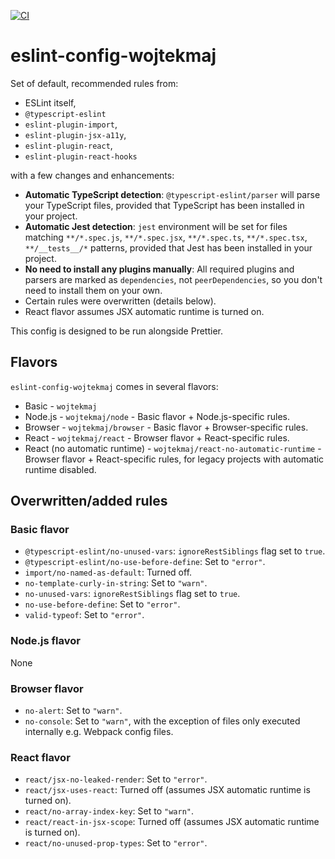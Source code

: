 [![CI](https://github.com/wojtekmaj/eslint-config-wojtekmaj/workflows/CI/badge.svg)](https://github.com/wojtekmaj/eslint-config-wojtekmaj/actions)

# eslint-config-wojtekmaj

Set of default, recommended rules from:

- ESLint itself,
- `@typescript-eslint`
- `eslint-plugin-import`,
- `eslint-plugin-jsx-a11y`,
- `eslint-plugin-react`,
- `eslint-plugin-react-hooks`

with a few changes and enhancements:

- **Automatic TypeScript detection**: `@typescript-eslint/parser` will parse your TypeScript files, provided that TypeScript has been installed in your project.
- **Automatic Jest detection**: `jest` environment will be set for files matching `**/*.spec.js`, `**/*.spec.jsx`, `**/*.spec.ts`, `**/*.spec.tsx`, `**/__tests__/*` patterns, provided that Jest has been installed in your project.
- **No need to install any plugins manually**: All required plugins and parsers are marked as `dependencies`, not `peerDependencies`, so you don't need to install them on your own.
- Certain rules were overwritten (details below).
- React flavor assumes JSX automatic runtime is turned on.

This config is designed to be run alongside Prettier.

## Flavors

`eslint-config-wojtekmaj` comes in several flavors:

- Basic - `wojtekmaj`
- Node.js - `wojtekmaj/node` - Basic flavor + Node.js-specific rules.
- Browser - `wojtekmaj/browser` - Basic flavor + Browser-specific rules.
- React - `wojtekmaj/react` - Browser flavor + React-specific rules.
- React (no automatic runtime) - `wojtekmaj/react-no-automatic-runtime` - Browser flavor + React-specific rules, for legacy projects with automatic runtime disabled.

## Overwritten/added rules

### Basic flavor

- `@typescript-eslint/no-unused-vars`: `ignoreRestSiblings` flag set to `true`.
- `@typescript-eslint/no-use-before-define`: Set to `"error"`.
- `import/no-named-as-default`: Turned off.
- `no-template-curly-in-string`: Set to `"warn"`.
- `no-unused-vars`: `ignoreRestSiblings` flag set to `true`.
- `no-use-before-define`: Set to `"error"`.
- `valid-typeof`: Set to `"error"`.

### Node.js flavor

None

### Browser flavor

- `no-alert`: Set to `"warn"`.
- `no-console`: Set to `"warn"`, with the exception of files only executed internally e.g. Webpack config files.

### React flavor

- `react/jsx-no-leaked-render`: Set to `"error"`.
- `react/jsx-uses-react`: Turned off (assumes JSX automatic runtime is turned on).
- `react/no-array-index-key`: Set to `"warn"`.
- `react/react-in-jsx-scope`: Turned off (assumes JSX automatic runtime is turned on).
- `react/no-unused-prop-types`: Set to `"error"`.
